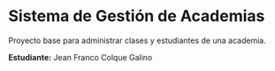 # Sistema de Gestión de Academias
Proyecto base para administrar clases y estudiantes de una academia.  

**Estudiante:** Jean Franco Colque Galino

